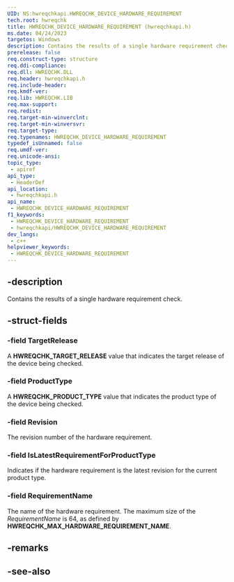```yaml
---
UID: NS:hwreqchkapi.HWREQCHK_DEVICE_HARDWARE_REQUIREMENT
tech.root: hwreqchk
title: HWREQCHK_DEVICE_HARDWARE_REQUIREMENT (hwreqchkapi.h)
ms.date: 04/24/2023
targetos: Windows
description: Contains the results of a single hardware requirement check.
prerelease: false
req.construct-type: structure
req.ddi-compliance: 
req.dll: HWREQCHK.DLL
req.header: hwreqchkapi.h
req.include-header: 
req.kmdf-ver: 
req.lib: HWREQCHK.LIB
req.max-support: 
req.redist: 
req.target-min-winverclnt: 
req.target-min-winversvr: 
req.target-type: 
req.typenames: HWREQCHK_DEVICE_HARDWARE_REQUIREMENT
typedef_isUnnamed: false
req.umdf-ver: 
req.unicode-ansi: 
topic_type:
 - apiref
api_type:
 - HeaderDef
api_location:
 - hwreqchkapi.h
api_name:
 - HWREQCHK_DEVICE_HARDWARE_REQUIREMENT
f1_keywords:
 - HWREQCHK_DEVICE_HARDWARE_REQUIREMENT
 - hwreqchkapi/HWREQCHK_DEVICE_HARDWARE_REQUIREMENT
dev_langs:
 - c++
helpviewer_keywords:
 - HWREQCHK_DEVICE_HARDWARE_REQUIREMENT
---
```


## -description

Contains the results of a single hardware requirement check.

## -struct-fields

### -field TargetRelease

A **HWREQCHK_TARGET_RELEASE** value that indicates the target release of the device being checked.

### -field ProductType

A **HWREQCHK_PRODUCT_TYPE** value that indicates the product type of the device being checked.

### -field Revision

The revision number of the hardware requirement.

### -field IsLatestRequirementForProductType

Indicates if the hardware requirement is the latest revision for the current product type.

### -field RequirementName

The name of the hardware requirement. The maximum size of the *RequirementName* is 64, as defined by **HWREQCHK_MAX_HARDWARE_REQUIREMENT_NAME**.

## -remarks

## -see-also
